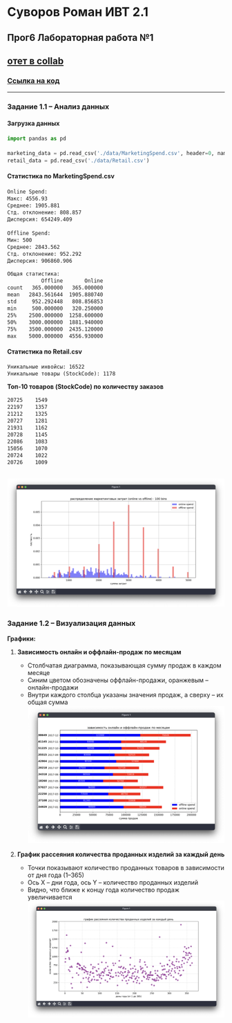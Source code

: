# Суворов Роман ИВТ 2.1

## Прог6 Лабораторная работа №1

## [отет в collab](./report.ipynb)
### [Ссылка на код](./code)


---

### Задание 1.1 – Анализ данных

#### Загрузка данных

```python
import pandas as pd

marketing_data = pd.read_csv('./data/MarketingSpend.csv', header=0, names=['Date', 'Offline', 'Online'])
retail_data = pd.read_csv('./data/Retail.csv')
```

#### Статистика по **MarketingSpend.csv**

```text
Online Spend:
Макс: 4556.93  
Среднее: 1905.881  
Стд. отклонение: 808.857  
Дисперсия: 654249.409  

Offline Spend:
Мин: 500  
Среднее: 2843.562  
Стд. отклонение: 952.292  
Дисперсия: 906860.906  
```

```text
Общая статистика:
           Offline       Online
count   365.000000   365.000000
mean   2843.561644  1905.880740
std     952.292448   808.856853
min     500.000000   320.250000
25%    2500.000000  1258.600000
50%    3000.000000  1881.940000
75%    3500.000000  2435.120000
max    5000.000000  4556.930000
```

#### Статистика по **Retail.csv**

```text
Уникальные инвойсы: 16522  
Уникальные товары (StockCode): 1178  
```

**Топ-10 товаров (StockCode) по количеству заказов**

```text
20725    1549  
22197    1357  
21212    1325  
20727    1281  
21931    1162  
20728    1145  
22086    1083  
15056    1070  
20724    1022  
20726    1009  
```

![](images/imagereadme.png)
---

### Задание 1.2 – Визуализация данных

**Графики:** 

1. **Зависимость онлайн и оффлайн-продаж по месяцам**
    
    - Столбчатая диаграмма, показывающая сумму продаж в каждом месяце
    - Синим цветом обозначены оффлайн-продажи, оранжевым – онлайн-продажи
    - Внутри каждого столбца указаны значения продаж, а сверху – их общая сумма
![](images/imagereadme-2.png)
2. **График рассеяния количества проданных изделий за каждый день**
    
    - Точки показывают количество проданных товаров в зависимости от дня года (1–365)
    - Ось X – дни года, ось Y – количество проданных изделий
    - Видно, что ближе к концу года количество продаж увеличивается
![](images/imagereadme-3.png)
